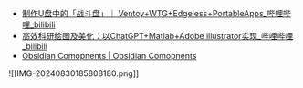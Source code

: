 
- [制作U盘中的「战斗盘」｜ Ventoy+WTG+Edgeless+PortableApps\_哔哩哔哩\_bilibili](https://www.bilibili.com/video/BV1KN411F7ct/?spm_id_from=333.788.recommend_more_video.-1&vd_source=136480197b85d6dad72e2b1e93e2fb6d)
- [高效科研绘图及美化：以ChatGPT+Matlab+Adobe illustrator实现\_哔哩哔哩\_bilibili](https://www.bilibili.com/video/BV1C6eseHEVx/?spm_id_from=333.1007.tianma.4-1-11.click&vd_source=136480197b85d6dad72e2b1e93e2fb6d)
- [Obsidian Comopnents | Obsidian Comopnents](https://cp.cc1234.cc/)


![[IMG-20240830185808180.png]]